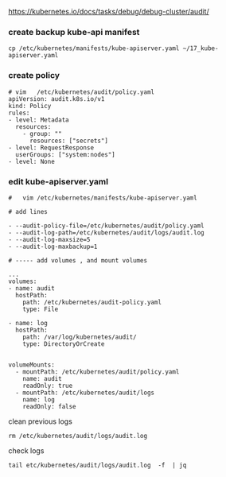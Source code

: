 
https://kubernetes.io/docs/tasks/debug/debug-cluster/audit/
### create backup kube-api manifest
```` 
cp /etc/kubernetes/manifests/kube-apiserver.yaml ~/17_kube-apiserver.yaml
````
### create policy
```` 
# vim   /etc/kubernetes/audit/policy.yaml
apiVersion: audit.k8s.io/v1
kind: Policy
rules:
- level: Metadata
  resources:
    - group: ""
      resources: ["secrets"]
- level: RequestResponse
  userGroups: ["system:nodes"]
- level: None

````

### edit  kube-apiserver.yaml
```` 
#   vim /etc/kubernetes/manifests/kube-apiserver.yaml

# add lines

- --audit-policy-file=/etc/kubernetes/audit/policy.yaml
- --audit-log-path=/etc/kubernetes/audit/logs/audit.log
- --audit-log-maxsize=5
- --audit-log-maxbackup=1

# ----- add volumes , and mount volumes 

...
volumes:
- name: audit
  hostPath:
    path: /etc/kubernetes/audit-policy.yaml
    type: File

- name: log
  hostPath:
    path: /var/log/kubernetes/audit/
    type: DirectoryOrCreate


volumeMounts:
  - mountPath: /etc/kubernetes/audit/policy.yaml
    name: audit
    readOnly: true
  - mountPath: /etc/kubernetes/audit/logs
    name: log
    readOnly: false

````

clean previous logs 
```` 
rm /etc/kubernetes/audit/logs/audit.log
````

check logs 

```` 
tail etc/kubernetes/audit/logs/audit.log  -f  | jq
````